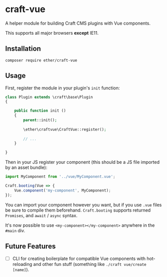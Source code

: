 # craft-vue
A helper module for building Craft CMS plugins with Vue components.

This supports all major browsers **except** IE11.

## Installation

```
composer require ether/craft-vue
```

## Usage

First, register the module in your plugin's `init` function:

```php
class Plugin extends \craft\base\Plugin
{

    public function init ()
    {
        parent::init();
        
        \ether\craftvue\CraftVue::register();
        
        // ...
    }

}
```

Then in your JS register your component (this should be a JS file imported by an 
asset bundle):

```js
import MyComponent from '../vue/MyComponent.vue';

Craft.booting(Vue => {
    Vue.component('my-component', MyComponent);
});
```

You can import your component however you want, but if you use `.vue` files be 
sure to compile them beforehand. `Craft.booting` supports returned `Promises`, 
and `await` / `async` syntax.

It's now possible to use `<my-component></my-component>` anywhere in the `#main` 
div.

## Future Features
- [ ] CLI for creating boilerplate for compatible Vue components with 
hot-reloading and other fun stuff (something like `./craft vue/create [name]`).